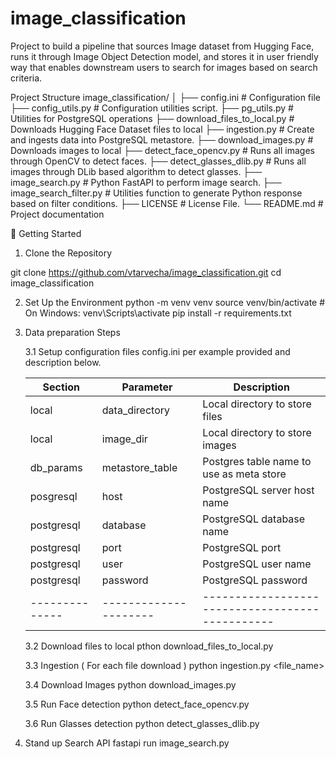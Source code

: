 # image_classification
Project to build a pipeline that sources Image dataset from Hugging Face, runs it through Image Object Detection model, and stores it in user friendly way that enables downstream users to search for images based on search criteria. 


Project Structure
image_classification/
│
├── config.ini                        # Configuration file
├── config_utils.py                   # Configuration utilities script. 
├── pg_utils.py                       # Utilities for PostgreSQL operations
├── download_files_to_local.py        # Downloads Hugging Face Dataset files to local
├── ingestion.py                      # Create and ingests data into PostgreSQL metastore. 
├── download_images.py                # Downloads images to local
├── detect_face_opencv.py             # Runs all images through OpenCV to detect faces. 
├── detect_glasses_dlib.py            # Runs all images through DLib based algorithm to detect glasses. 
├── image_search.py                   # Python FastAPI to perform image search. 
├── image_search_filter.py            # Utilities function to generate Python response based on filter conditions. 
├── LICENSE                           # License File. 
└── README.md                         # Project documentation


🚀 Getting Started
1. Clone the Repository

git clone https://github.com/vtarvecha/image_classification.git
cd image_classification

2. Set Up the Environment
python -m venv venv
source venv/bin/activate  # On Windows: venv\Scripts\activate
pip install -r requirements.txt

3. Data preparation Steps

   3.1 Setup configuration files config.ini per example provided and description below.
   
   |    Section   |   Parameter         |                 Description                   |
   |--------------|---------------------|-----------------------------------------------|
   | local        | data_directory      | Local directory to store files                |
   | local        | image_dir           | Local directory to store images               |
   | db_params    | metastore_table     | Postgres table name to use as meta store      |
   | posgresql    | host                | PostgreSQL server host name                   |
   | postgresql   | database            | PostgreSQL database name                      |
   | postgresql   | port                | PostgreSQL port                               |
   | postgresql   | user                | PostgreSQL user name                          |
   | postgresql   | password            | PostgreSQL password                           |
   |--------------|---------------------|-----------------------------------------------|

   3.2 Download files to local
   pthon download_files_to_local.py

   3.3 Ingestion ( For each file download ) 
   python ingestion.py <file_name>

   3.4 Download Images
   python download_images.py

   3.5 Run Face detection
   python detect_face_opencv.py

   3.6 Run Glasses detection
   python detect_glasses_dlib.py

4. Stand up Search API
   fastapi run image_search.py
   
   
